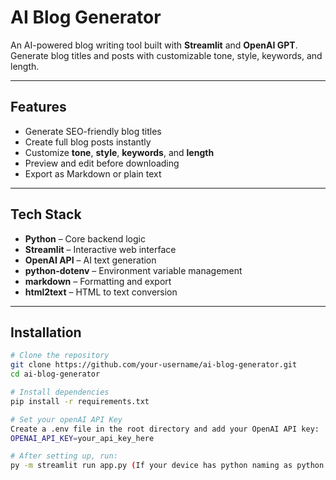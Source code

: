 <!-- Main Project Title -->
# AI Blog Generator

<!-- Short description -->
An AI-powered blog writing tool built with **Streamlit** and **OpenAI GPT**.  
Generate blog titles and posts with customizable tone, style, keywords, and length.

---

<!-- Section: Features -->
## Features
- Generate SEO-friendly blog titles  
- Create full blog posts instantly  
- Customize **tone**, **style**, **keywords**, and **length**  
- Preview and edit before downloading  
- Export as Markdown or plain text  

---

<!-- Section: Tech Stack -->
## Tech Stack
- **Python** – Core backend logic  
- **Streamlit** – Interactive web interface  
- **OpenAI API** – AI text generation  
- **python-dotenv** – Environment variable management  
- **markdown** – Formatting and export  
- **html2text** – HTML to text conversion  

---

<!-- Section: Installation steps -->
## Installation

```bash
# Clone the repository
git clone https://github.com/your-username/ai-blog-generator.git
cd ai-blog-generator

# Install dependencies
pip install -r requirements.txt

# Set your openAI API Key
Create a .env file in the root directory and add your OpenAI API key:
OPENAI_API_KEY=your_api_key_here

# After setting up, run:
py -m streamlit run app.py (If your device has python naming as python then run this : python -m streamlit run app.py) 
